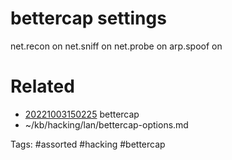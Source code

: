 # bettercap settings
net.recon on
net.sniff on
net.probe on
arp.spoof on

# Related
- [20221003150225](/zet/20221003150225/README.md) bettercap
- ~/kb/hacking/lan/bettercap-options.md

Tags:
    #assorted #hacking #bettercap
